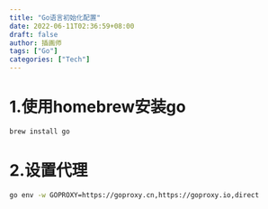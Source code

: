 ```yaml
---
title: "Go语言初始化配置"
date: 2022-06-11T02:36:59+08:00
draft: false
author: 插画师
tags: ["Go"]
categories: ["Tech"]
---
```


# 1.使用homebrew安装go

```bash
brew install go
```

# 2.设置代理

```bash
go env -w GOPROXY=https://goproxy.cn,https://goproxy.io,direct
```





